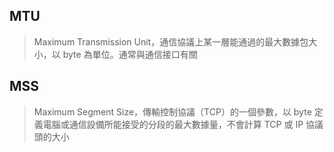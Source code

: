 ## MTU  

>  Maximum Transmission Unit，通信協議上某一層能通過的最大數據包大小，以 byte 為單位。通常與通信接口有關

## MSS

> Maximum Segment Size，傳輸控制協議（TCP）的一個參數，以 byte 定義電腦或通信設備所能接受的分段的最大數據量，不會計算 TCP 或 IP 協議頭的大小

